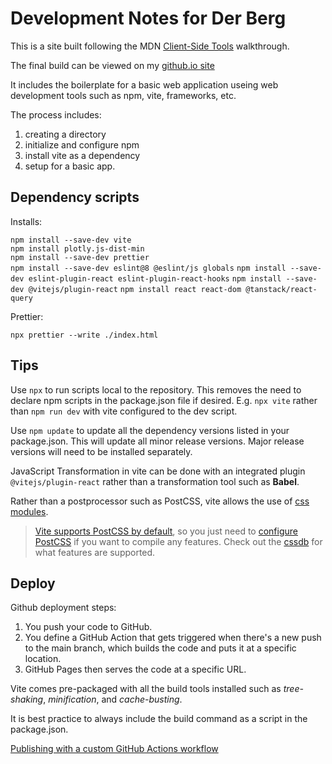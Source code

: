 # Development Notes for Der Berg

This is a site built following the MDN [Client-Side Tools](https://developer.mozilla.org/en-US/docs/Learn_web_development/Extensions/Client-side_tools/Package_management) walkthrough.

The final build can be viewed on my [github.io site](https://treagleman.github.io/derberg/)

It includes the boilerplate for a basic web application useing web development tools such as npm, vite, frameworks, etc.

The process includes:

1. creating a directory
2. initialize and configure npm
3. install vite as a dependency
4. setup for a basic app.

## Dependency scripts

Installs:

`npm install --save-dev vite`  
`npm install plotly.js-dist-min`  
`npm install --save-dev prettier`  
`npm install --save-dev eslint@8 @eslint/js globals`
`npm install --save-dev eslint-plugin-react eslint-plugin-react-hooks`
`npm install --save-dev @vitejs/plugin-react`
`npm install react react-dom @tanstack/react-query`

Prettier:

`npx prettier --write ./index.html`

## Tips

Use `npx` to run scripts local to the repository. This removes the need to declare npm scripts in the package.json file if desired. E.g. `npx vite` rather than `npm run dev` with vite configured to the dev script.

Use `npm update` to update all the dependency versions listed in your package.json. This will update all minor release versions. Major release versions will need to be installed separately.

JavaScript Transformation in vite can be done with an integrated plugin `@vitejs/plugin-react` rather than a transformation tool such as **Babel**.


Rather than a postprocessor such as PostCSS, vite allows the use of [css modules](https://vite.dev/guide/features.html#css-modules).
>  <a href="https://vite.dev/guide/features.html#postcss" class="external" target="_blank">Vite supports PostCSS by default</a>, so you just need to <a href="https://github.com/postcss/postcss#usage" class="external" target="_blank">configure PostCSS</a> if you want to compile any features. Check out the <a href="https://preset-env.cssdb.org/features/" class="external" target="_blank">cssdb</a> for what features are supported.

## Deploy

Github deployment steps:

1. You push your code to GitHub.
2. You define a GitHub Action that gets triggered when there's a new push to the main branch, which builds the code and puts it at a specific location.
3. GitHub Pages then serves the code at a specific URL.

Vite comes pre-packaged with all the build tools installed such as *tree-shaking*, *minification*, and *cache-busting*.

It is best practice to always include the build command as a script in the package.json.

[Publishing with a custom GitHub Actions workflow](https://docs.github.com/en/pages/getting-started-with-github-pages/configuring-a-publishing-source-for-your-github-pages-site#publishing-with-a-custom-github-actions-workflow)